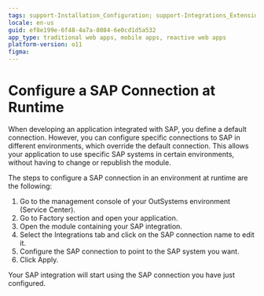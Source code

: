 ```yaml
---
tags: support-Installation_Configuration; support-Integrations_Extensions
locale: en-us
guid: ef8e199e-6f48-4a7a-8084-6e0cd1d5a532
app_type: traditional web apps, mobile apps, reactive web apps
platform-version: o11
figma:
---
```


# Configure a SAP Connection at Runtime

When developing an application integrated with SAP, you define a default connection. However, you can configure specific connections to SAP in different environments, which override the default connection. This allows your application to use specific SAP systems in certain environments, without having to change or republish the module.

The steps to configure a SAP connection in an environment at runtime are the following:

1. Go to the management console of your OutSystems environment (Service Center). 
1. Go to Factory section and open your application. 
1. Open the module containing your SAP integration. 
1. Select the Integrations tab and click on the SAP connection name to edit it. 
1. Configure the SAP connection to point to the SAP system you want. 
1. Click Apply. 

Your SAP integration will start using the SAP connection you have just configured.
